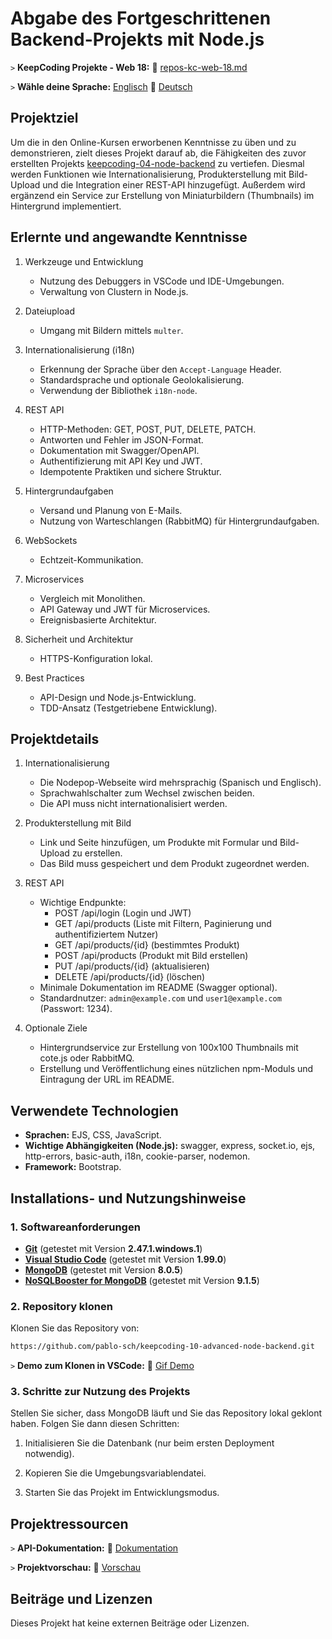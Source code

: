 # Abgabe des Fortgeschrittenen Backend-Projekts mit Node.js

`>` **KeepCoding Projekte - Web 18:** 📁 [repos-kc-web-18.md](https://github.com/pablo-sch/pablo-sch/blob/main/docs/repos-kc-web-18.md)

`>` **Wähle deine Sprache:** [Englisch](README.md) 🔄 [Deutsch](README.de.md)

<!-- ------------------------------------------------------------------------------------------- -->

## Projektziel

Um die in den Online-Kursen erworbenen Kenntnisse zu üben und zu demonstrieren, zielt dieses Projekt darauf ab, die Fähigkeiten des zuvor erstellten Projekts [keepcoding-04-node-backend](https://github.com/pablo-sch/keepcoding-04-node-backend.git) zu vertiefen. Diesmal werden Funktionen wie Internationalisierung, Produkterstellung mit Bild-Upload und die Integration einer REST-API hinzugefügt. Außerdem wird ergänzend ein Service zur Erstellung von Miniaturbildern (Thumbnails) im Hintergrund implementiert.

<!-- ------------------------------------------------------------------------------------------- -->

## Erlernte und angewandte Kenntnisse

1. Werkzeuge und Entwicklung

   - Nutzung des Debuggers in VSCode und IDE-Umgebungen.
   - Verwaltung von Clustern in Node.js.

2. Dateiupload

   - Umgang mit Bildern mittels `multer`.

3. Internationalisierung (i18n)

   - Erkennung der Sprache über den `Accept-Language` Header.
   - Standardsprache und optionale Geolokalisierung.
   - Verwendung der Bibliothek `i18n-node`.

4. REST API

   - HTTP-Methoden: GET, POST, PUT, DELETE, PATCH.
   - Antworten und Fehler im JSON-Format.
   - Dokumentation mit Swagger/OpenAPI.
   - Authentifizierung mit API Key und JWT.
   - Idempotente Praktiken und sichere Struktur.

5. Hintergrundaufgaben

   - Versand und Planung von E-Mails.
   - Nutzung von Warteschlangen (RabbitMQ) für Hintergrundaufgaben.

6. WebSockets

   - Echtzeit-Kommunikation.

7. Microservices

   - Vergleich mit Monolithen.
   - API Gateway und JWT für Microservices.
   - Ereignisbasierte Architektur.

8. Sicherheit und Architektur

   - HTTPS-Konfiguration lokal.

9. Best Practices

   - API-Design und Node.js-Entwicklung.
   - TDD-Ansatz (Testgetriebene Entwicklung).

<!-- ------------------------------------------------------------------------------------------- -->

## Projektdetails

1. Internationalisierung

   - Die Nodepop-Webseite wird mehrsprachig (Spanisch und Englisch).
   - Sprachwahlschalter zum Wechsel zwischen beiden.
   - Die API muss nicht internationalisiert werden.

2. Produkterstellung mit Bild

   - Link und Seite hinzufügen, um Produkte mit Formular und Bild-Upload zu erstellen.
   - Das Bild muss gespeichert und dem Produkt zugeordnet werden.

3. REST API

   - Wichtige Endpunkte:
     - POST /api/login (Login und JWT)
     - GET /api/products (Liste mit Filtern, Paginierung und authentifiziertem Nutzer)
     - GET /api/products/{id} (bestimmtes Produkt)
     - POST /api/products (Produkt mit Bild erstellen)
     - PUT /api/products/{id} (aktualisieren)
     - DELETE /api/products/{id} (löschen)
   - Minimale Dokumentation im README (Swagger optional).
   - Standardnutzer: `admin@example.com` und `user1@example.com` (Passwort: 1234).

4. Optionale Ziele

   - Hintergrundservice zur Erstellung von 100x100 Thumbnails mit cote.js oder RabbitMQ.
   - Erstellung und Veröffentlichung eines nützlichen npm-Moduls und Eintragung der URL im README.

<!-- ------------------------------------------------------------------------------------------- -->

## Verwendete Technologien

- **Sprachen:** EJS, CSS, JavaScript.
- **Wichtige Abhängigkeiten (Node.js):** swagger, express, socket.io, ejs, http-errors, basic-auth, i18n, cookie-parser, nodemon.
- **Framework:** Bootstrap.

<!-- ------------------------------------------------------------------------------------------- -->

## Installations- und Nutzungshinweise

### 1. Softwareanforderungen

- **[Git](https://git-scm.com/downloads)** (getestet mit Version **2.47.1.windows.1**)
- **[Visual Studio Code](https://code.visualstudio.com/)** (getestet mit Version **1.99.0**)
- **[MongoDB](https://www.mongodb.com/try/download/community)** (getestet mit Version **8.0.5**)
- **[NoSQLBooster for MongoDB](https://nosqlbooster.com/downloads)** (getestet mit Version **9.1.5**)

### 2. Repository klonen

Klonen Sie das Repository von:

```bash
https://github.com/pablo-sch/keepcoding-10-advanced-node-backend.git
```

`>` **Demo zum Klonen in VSCode:** 🎥 [Gif Demo](https://github.com/pablo-sch/pablo-sch/blob/main/etc/clone-tutorial.gif)

### 3. Schritte zur Nutzung des Projekts

Stellen Sie sicher, dass MongoDB läuft und Sie das Repository lokal geklont haben. Folgen Sie dann diesen Schritten:

1. Initialisieren Sie die Datenbank (nur beim ersten Deployment notwendig).

2. Kopieren Sie die Umgebungsvariablendatei.

3. Starten Sie das Projekt im Entwicklungsmodus.

<!-- ------------------------------------------------------------------------------------------- -->

## Projektressourcen

`>` **API-Dokumentation:** 📄 [Dokumentation](api-doc.md)

`>` **Projektvorschau:** 👀 [Vorschau](demo.md)

<!-- ------------------------------------------------------------------------------------------- -->

## Beiträge und Lizenzen

Dieses Projekt hat keine externen Beiträge oder Lizenzen.

